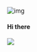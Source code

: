 ![img](https://images.unsplash.com/photo-1495305730668-3d13ae2a3250?ixlib=rb-1.2.1&ixid=MnwxMjA3fDB8MHxwaG90by1wYWdlfHx8fGVufDB8fHx8&auto=format&fit=crop&w=1170&q=80)

#### Hi there



![](https://visitor-badge.laobi.icu/badge?page_id=ethmtrgt)
